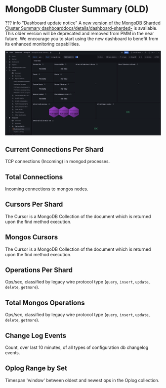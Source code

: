 # MongoDB Cluster Summary (OLD)

??? info "Dashboard update notice"
     A [new version of the MongoDB Sharded Cluster Summary dashboarddocs/details/dashboard-sharded-](../../details/dashboards/dashboard-sharded-cluster-summary.md) is available. 
     This older version will be deprecated and removed from PMM in the near future. We encourage you to start using the new dashboard to benefit from its enhanced monitoring capabilities.

![!image](../../_images/PMM_MongoDB_Cluster_Summary.jpg)

## Current Connections Per Shard

TCP connections (Incoming) in mongod processes.

## Total Connections

Incoming connections to mongos nodes.

## Cursors Per Shard

The Cursor is a MongoDB Collection of the document which is returned upon the find method execution.

## Mongos Cursors

The Cursor is a MongoDB Collection of the document which is returned upon the find method execution.

## Operations Per Shard

Ops/sec, classified by legacy wire protocol type (`query`, `insert`, `update`, `delete`, `getmore`).

## Total Mongos Operations

Ops/sec, classified by legacy wire protocol type (`query`, `insert`, `update`, `delete`, `getmore`).

## Change Log Events

Count, over last 10 minutes, of all types of configuration db changelog events.

## Oplog Range by Set

Timespan 'window' between oldest and newest ops in the Oplog collection.
